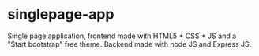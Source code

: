 # singlepage-app
Single page application, frontend made with HTML5 + CSS + JS and a "Start bootstrap" free theme. Backend made with node JS and Express JS.